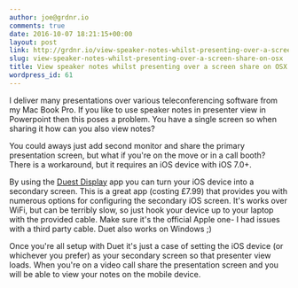 ```yaml
---
author: joe@grdnr.io
comments: true
date: 2016-10-07 18:21:15+00:00
layout: post
link: http://grdnr.io/view-speaker-notes-whilst-presenting-over-a-screen-share-on-osx/
slug: view-speaker-notes-whilst-presenting-over-a-screen-share-on-osx
title: View speaker notes whilst presenting over a screen share on OSX
wordpress_id: 61
---
```


I deliver many presentations over various teleconferencing software from my Mac Book Pro. If you like to use speaker notes in presenter view in Powerpoint then this poses a problem. You have a single screen so when sharing it how can you also view notes?




You could aways just add second monitor and share the primary presentation screen, but what if you're on the move or in a call booth? There is a workaround, but it requires an iOS device with iOS 7.0+.





By using the [Duest Display](http://www.duetdisplay.com/)  app you can turn your iOS device into a secondary screen. This is a great app (costing £7.99) that provides you with numerous options for configuring the secondary iOS screen. It's works over WiFi, but can be terribly slow, so just hook your device up to your laptop with the provided cable. Make sure it's the official Apple one- I had issues with a third party cable. Duet also works on Windows ;)





Once you're all setup with Duet it's just a case of setting the iOS device (or whichever you prefer) as your secondary screen so that presenter view loads. When you're on a video call share the presentation screen and you will be able to view your notes on the mobile device.
